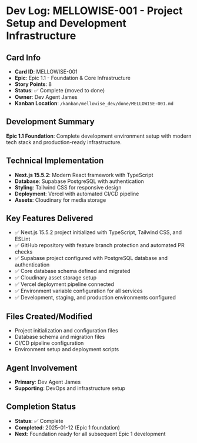# Dev Log: MELLOWISE-001 - Project Setup and Development Infrastructure

## Card Info
- **Card ID**: MELLOWISE-001
- **Epic**: Epic 1.1 - Foundation & Core Infrastructure
- **Story Points**: 8
- **Status**: ✅ Complete (moved to done)
- **Owner**: Dev Agent James
- **Kanban Location**: `/kanban/mellowise_dev/done/MELLOWISE-001.md`

## Development Summary
**Epic 1.1 Foundation**: Complete development environment setup with modern tech stack and production-ready infrastructure.

## Technical Implementation
- **Next.js 15.5.2**: Modern React framework with TypeScript
- **Database**: Supabase PostgreSQL with authentication
- **Styling**: Tailwind CSS for responsive design
- **Deployment**: Vercel with automated CI/CD pipeline
- **Assets**: Cloudinary for media storage

## Key Features Delivered
- ✅ Next.js 15.5.2 project initialized with TypeScript, Tailwind CSS, and ESLint
- ✅ GitHub repository with feature branch protection and automated PR checks
- ✅ Supabase project configured with PostgreSQL database and authentication
- ✅ Core database schema defined and migrated
- ✅ Cloudinary asset storage setup
- ✅ Vercel deployment pipeline connected
- ✅ Environment variable configuration for all services
- ✅ Development, staging, and production environments configured

## Files Created/Modified
- Project initialization and configuration files
- Database schema and migration files
- CI/CD pipeline configuration
- Environment setup and deployment scripts

## Agent Involvement
- **Primary**: Dev Agent James
- **Supporting**: DevOps and infrastructure setup

## Completion Status
- **Status**: ✅ Complete
- **Completed**: 2025-01-12 (Epic 1 foundation)
- **Next**: Foundation ready for all subsequent Epic 1 development